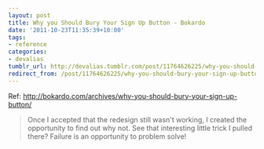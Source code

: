 ```yaml
---
layout: post
title: Why you Should Bury Your Sign Up Button - Bokardo
date: '2011-10-23T11:35:39+10:00'
tags:
- reference
categories:
- devalias
tumblr_url: http://devalias.tumblr.com/post/11764626225/why-you-should-bury-your-sign-up-button-bokardo
redirect_from: /post/11764626225/why-you-should-bury-your-sign-up-button-bokardo
---
```

Ref: http://bokardo.com/archives/why-you-should-bury-your-sign-up-button/

> Once I accepted that the redesign still wasn't working, I created the opportunity to find out why not. See that interesting little trick I pulled there? Failure is an opportunity to problem solve!
